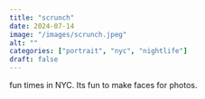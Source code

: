 ```yaml
---
title: "scrunch"
date: 2024-07-14
image: "/images/scrunch.jpeg"
alt: ""
categories: ["portrait", "nyc", "nightlife"]
draft: false
---
```


fun times in NYC. Its fun to make faces for photos. 